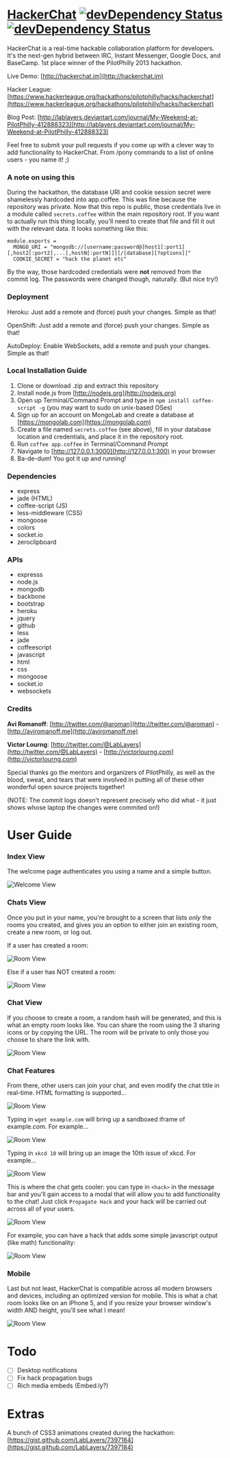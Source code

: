 # [HackerChat](http://hackerchat.im) [![devDependency Status](https://david-dm.org/aroman/hackerchat.png)](https://david-dm.org/aroman/hackerchat#info=dependencies) [![devDependency Status](https://david-dm.org/aroman/hackerchat/dev-status.png)](https://david-dm.org/aroman/hackerchat#info=devDependencies)

HackerChat is a real-time hackable collaboration platform for developers. It's the next-gen hybrid between IRC, Instant Messenger, Google Docs, and BaseCamp. 1st place winner of the PilotPhilly 2013 hackathon.

Live Demo: [http://hackerchat.im](http://hackerchat.im)

Hacker League: [https://www.hackerleague.org/hackathons/pilotphilly/hacks/hackerchat](https://www.hackerleague.org/hackathons/pilotphilly/hacks/hackerchat)

Blog Post: [http://lablayers.deviantart.com/journal/My-Weekend-at-PilotPhilly-412888323](http://lablayers.deviantart.com/journal/My-Weekend-at-PilotPhilly-412888323)

Feel free to submit your pull requests if you come up with a clever way to add functionality to HackerChat. From /pony commands to a list of online users - you name it! ;)

### A note on using this

During the hackathon, the database URI and cookie session secret were shamelessly hardcoded into app.coffee.
This was fine because the repository was private. Now that this repo is public, those credentials live in a
module called `secrets.coffee` within the main repository root. If you want to actually run this thing locally, you'll need to create that
file and fill it out with the relevant data. It looks something like this:

    module.exports =
      MONGO_URI = "mongodb://[username:password@]host1[:port1][,host2[:port2],...[,hostN[:portN]]][/[database][?options]]"
      COOKIE_SECRET = "hack the planet etc"

By the way, those hardcoded credentials were **not** removed from the commit log. The passwords were changed though, naturally. (But nice try!)

### Deployment

Heroku: Just add a remote and (force) push your changes. Simple as that!

OpenShift: Just add a remote and (force) push your changes. Simple as that!

AutoDeploy: Enable WebSockets, add a remote and push your changes. Simple as that!

### Local Installation Guide

1) Clone or download .zip and extract this repository
2) Install node.js from [http://nodejs.org](http://nodejs.org)
3) Open up Terminal/Command Prompt and type in `npm install coffee-script -g` (you may want to sudo on unix-based OSes)
4) Sign up for an account on MongoLab and create a database at [https://mongolab.com](https://mongolab.com)
5) Create a file named `secrets.coffee` (see above), fill in your database location and credentials, and place it in the repository root.
6) Run `coffee app.coffee` in Terminal/Command Prompt
7) Navigate to [http://127.0.0.1:3000](http://127.0.0.1:300) in your browser
8) Ba-de-dum! You got it up and running!

### Dependencies

- express
- jade  (HTML)
- coffee-script  (JS) 
- less-middleware  (CSS)
- mongoose
- colors
- socket.io
- zeroclipboard
    
### APIs

- expresss
- node.js
- mongodb
- backbone
- bootstrap
- heroku
- jquery
- github
- less
- jade
- coffeescript
- javascript
- html
- css
- mongoose
- socket.io
- websockets

### Credits

**Avi Romanoff**: [http://twitter.com/@aroman](http://twitter.com/@aroman) - [http://aviromanoff.me](http://aviromanoff.me)

**Victor Lourng**: [http://twitter.com/@LabLayers](http://twitter.com/@LabLayers) - [http://victorlourng.com](http://victorlourng.com)

Special thanks go the mentors and organizers of PilotPhilly, as well as the blood, sweat, and tears that were involved in putting all of these other wonderful open source projects together!

(NOTE: The commit logs doesn't represent precisely who did what - it just shows whose laptop the changes were commited on!)

# User Guide

### Index View

The welcome page authenticates you using a name and a simple button.

![Welcome View](http://i.imgur.com/LQ67POk.png)

### Chats View

Once you put in your name, you're brought to a screen that lists _only_ the rooms you created, and gives you an option to either join an existing room, create a new room, or log out.

If a user has created a room:

![Room View](http://i.imgur.com/xdLpyju.png)

Else if a user has NOT created a room:

![Room View](http://i.imgur.com/w2KhQjd.png)

### Chat View

If you choose to create a room, a random hash will be generated, and this is what an empty room looks like. You can share the room using the 3 sharing icons or by copying the URL. The room will be private to only those you choose to share the link with.

![Room View](http://i.imgur.com/LSKaMwH.png)

### Chat Features

From there, other users can join your chat, and even modify the chat title in real-time. HTML formatting is supported...

![Room View](http://i.imgur.com/4KCWSDw.png)

Typing in `wget example.com` will bring up a sandboxed iframe of example.com. For example...

![Room View](http://i.imgur.com/FEmqwDE.png)

Typing in `xkcd 10` will bring up an image the 10th issue of xkcd. For example...

![Room View](http://i.imgur.com/gzAxh8q.png)

This is where the chat gets cooler: you can type in `<hack>` in the message bar and you'll gain access to a modal that will allow you to add functionality to the chat! Just click `Propagate Hack` and your hack will be carried out across all of your users.

![Room View](http://i.imgur.com/r94oGkB.png)

For example, you can have a hack that adds some simple javascript output (like math) functionality:

![Room View](http://i.imgur.com/GIrV0sD.png)

### Mobile

Last but not least, HackerChat is compatible across all modern browsers and devices, including an optimized version for mobile. This is what a chat room looks like on an iPhone 5, and if you resize your browser window's width AND height, you'll see what I mean!

![Room View](http://i.imgur.com/fsxjdoI.png)

# Todo

- [ ] Desktop notifications
- [ ] Fix hack propagation bugs
- [ ] Rich media embeds (Embed.ly?)

# Extras

A bunch of CSS3 animations created during the hackathon: [https://gist.github.com/LabLayers/7397184](https://gist.github.com/LabLayers/7397184)

